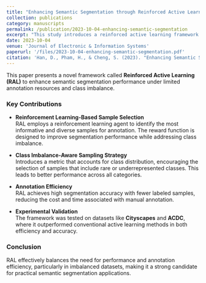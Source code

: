 ```yaml
---
title: "Enhancing Semantic Segmentation through Reinforced Active Learning: Combating Dataset Imbalances and Bolstering Annotation Efficiency"
collection: publications
category: manuscripts
permalink: /publication/2023-10-04-enhancing-semantic-segmentation
excerpt: "This study introduces a reinforced active learning framework for semantic segmentation, integrating techniques such as Dueling Deep Q-Networks, Prioritized Experience Replay, and Noisy Networks. The approach addresses dataset imbalances and annotation efficiency, demonstrating improved segmentation performance with reduced labeling efforts."
date: 2023-10-04
venue: 'Journal of Electronic & Information Systems'
paperurl: '/files/2023-10-04-enhancing-semantic-segmentation.pdf'
citation: 'Han, D., Pham, H., & Cheng, S. (2023). "Enhancing Semantic Segmentation through Reinforced Active Learning: Combating Dataset Imbalances and Bolstering Annotation Efficiency." <i>Journal of Electronic & Information Systems</i>, 5(2), 45–60. https://doi.org/10.30564/jeis.v5i2.6063'
---
```


This paper presents a novel framework called **Reinforced Active Learning (RAL)** to enhance semantic segmentation performance under limited annotation resources and class imbalance.

### Key Contributions

- **Reinforcement Learning-Based Sample Selection**  
  RAL employs a reinforcement learning agent to identify the most informative and diverse samples for annotation. The reward function is designed to improve segmentation performance while addressing class imbalance.

- **Class Imbalance-Aware Sampling Strategy**  
  Introduces a metric that accounts for class distribution, encouraging the selection of samples that include rare or underrepresented classes. This leads to better performance across all categories.

- **Annotation Efficiency**  
  RAL achieves high segmentation accuracy with fewer labeled samples, reducing the cost and time associated with manual annotation.

- **Experimental Validation**  
  The framework was tested on datasets like **Cityscapes** and **ACDC**, where it outperformed conventional active learning methods in both efficiency and accuracy.

### Conclusion

RAL effectively balances the need for performance and annotation efficiency, particularly in imbalanced datasets, making it a strong candidate for practical semantic segmentation applications.
